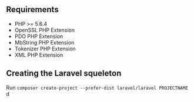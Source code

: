 ## Requirements

- PHP >= 5.6.4
- OpenSSL PHP Extension
- PDO PHP Extension
- MbString PHP Extension
- Tokenizer PHP Extension
- XML PHP Extension

## Creating the Laravel squeleton

Run ``composer create-project --prefer-dist laravel/laravel PROJECTNAME``
d
